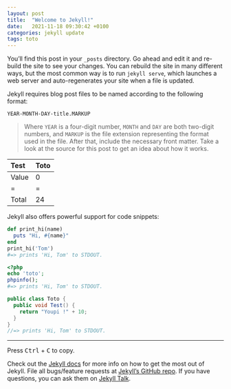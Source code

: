 ```yaml
---
layout: post
title:  "Welcome to Jekyll!"
date:   2021-11-18 09:30:42 +0100
categories: jekyll update
tags: toto
---
```

You’ll find this post in your `_posts` directory. Go ahead and edit it and re-build the site to see your changes. You can rebuild the site in many different ways, but the most common way is to run `jekyll serve`, which launches a web server and auto-regenerates your site when a file is updated.

Jekyll requires blog post files to be named according to the following format:

`YEAR-MONTH-DAY-title.MARKUP`

> Where `YEAR` is a four-digit number, `MONTH` and `DAY` are both two-digit numbers, and `MARKUP` is the file extension representing the format used in the file. After that, include the necessary front matter. Take a look at the source for this post to get an idea about how it works.

| Test | Toto |
|:- |:- |
| Value | 0 |
|=|= |
| Total | 24 |

Jekyll also offers powerful support for code snippets:

~~~ruby
def print_hi(name)
  puts "Hi, #{name}"
end
print_hi('Tom')
#=> prints 'Hi, Tom' to STDOUT.
~~~

~~~php
<?php
echo 'toto';
phpinfo();
#=> prints 'Hi, Tom' to STDOUT.
~~~

~~~csharp
public class Toto {
  public void Test() {
    return "Youpi !" + 10;
  }
}
//=> prints 'Hi, Tom' to STDOUT.
~~~

---

Press <kbd>Ctrl</kbd> + <kbd>C</kbd> to copy.

Check out the [Jekyll docs][jekyll-docs] for more info on how to get the most out of Jekyll. File all bugs/feature requests at [Jekyll’s GitHub repo][jekyll-gh]. If you have questions, you can ask them on [Jekyll Talk][jekyll-talk].

[jekyll-docs]: https://jekyllrb.com/docs/home
[jekyll-gh]:   https://github.com/jekyll/jekyll
[jekyll-talk]: https://talk.jekyllrb.com/
